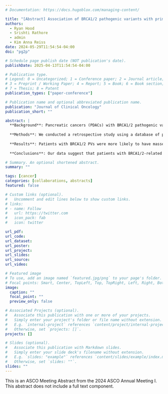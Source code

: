 ```yaml
---
# Documentation: https://docs.hugoblox.com/managing-content/

title: "[Abstract] Association of BRCA1/2 pathogenic variants with primary tumor location and metastatic organotropism in pancreatic adenocarcinoma"
authors: 
  - Ryan Hood
  - Srishti Rathore
  - admin
  - Kim Anna Reiss
date: 2024-05-29T11:54:54-04:00
doi: "pg2p"

# Schedule page publish date (NOT publication's date).
publishDate: 2025-04-13T11:54:54-04:00

# Publication type.
# Legend: 0 = Uncategorized; 1 = Conference paper; 2 = Journal article;
# 3 = Preprint / Working Paper; 4 = Report; 5 = Book; 6 = Book section;
# 7 = Thesis; 8 = Patent
publication_types: ["paper-conference"]

# Publication name and optional abbreviated publication name.
publication: "Journal of Clinical Oncology"
publication_short: ""

abstract: |
  **Background**: Pancreatic cancers (PDACs) with BRCA1/2 pathogenic variants (PVs) are prognostically favorable and predict response to platinum-based treatment. Recent data suggest that these mutations may be more strongly associated with cancers arising from the body/tail (B/T) compared to the head of the pancreas (HOP). Primary tumors of the B/T are known to frequently metastasize to the peritoneum, which is thought to be largely due to anatomic location. We hypothesized that BRCA1/2 PVs may interact with tumor location in determining sites of metastatic spread. 
  
  **Methods**: We conducted a retrospective study using a database of patients with BRCA1/2 PVs and PDAC as well as wildtype (WT) control patients matched for age, sex, year and stage at diagnosis. Demographic and clinical data were compared by Fisher’s exact test. Adjusted odds ratios for each site of metastasis or somatic variant were estimated using logistic regression with backwards stepwise AIC minimization. Cases with diagnosed metastases and available next generation somatic sequencing were included in the respective logistic regression models. 
  
  **Results**: Patients with BRCA1/2 PVs were more likely to have masses in the B/T compared to control patients [51.6% vs 31.0%; p-value < 0.001]. After adjusting for age, sex, platinum-based chemotherapy, curative-intent surgical resection, and primary location, patients with BRCA1/2 PVs were less likely to develop peritoneal metastases compared to control patients (see table, row 3). Additionally, for patients with B/T masses, the rate of peritoneal spread was significantly lower in those with BRCA1/2PVs compared to those without (OR: 0.41 [0.20, 0.83]). We did not observe a significant association between BRCA1/2 PV and peritoneal spread in patients with HOP masses (OR: 1.09 [0.48, 2.5]). Furthermore, patients with BRCA1/2PVs were significantly less likely to have a TP53 mutation compared to controls (51% vs 71%; p = 0.038). This association persisted after adjusting for the variables described above (see table, row 3). No significant differences were found for mutations in KRAS (83% vs 86%; p = 0.60), SMAD4 (16% vs 13%; p = 0.59), or CDKN2A (19% vs 29%; p = 0.13). 
  
  **Conclusions**: Our data suggest that patients with BRCA1/2-related PDAC are more likely to present with B/T masses compared to WT patients, are less likely to have TP53 mutations and are less likely to have peritoneal spread of disease. These data support that the prognostic benefit of BRCA-related PDAC may be linked to a favorable somatic mutation profile.

# Summary. An optional shortened abstract.
summary: ""

tags: [cancer]
categories: [collaborations, abstracts]
featured: false

# Custom links (optional).
#   Uncomment and edit lines below to show custom links.
# links:
# - name: Follow
#   url: https://twitter.com
#   icon_pack: fab
#   icon: twitter

url_pdf:
url_code:
url_dataset:
url_poster:
url_project:
url_slides:
url_source:
url_video:

# Featured image
# To use, add an image named `featured.jpg/png` to your page's folder. 
# Focal points: Smart, Center, TopLeft, Top, TopRight, Left, Right, BottomLeft, Bottom, BottomRight.
image:
  caption: ""
  focal_point: ""
  preview_only: false

# Associated Projects (optional).
#   Associate this publication with one or more of your projects.
#   Simply enter your project's folder or file name without extension.
#   E.g. `internal-project` references `content/project/internal-project/index.md`.
#   Otherwise, set `projects: []`.
projects: []

# Slides (optional).
#   Associate this publication with Markdown slides.
#   Simply enter your slide deck's filename without extension.
#   E.g. `slides: "example"` references `content/slides/example/index.md`.
#   Otherwise, set `slides: ""`.
slides: ""
---
```


 This is an ASCO Meeting Abstract from the 2024 ASCO Annual Meeting I. This abstract does not include a full text component. 